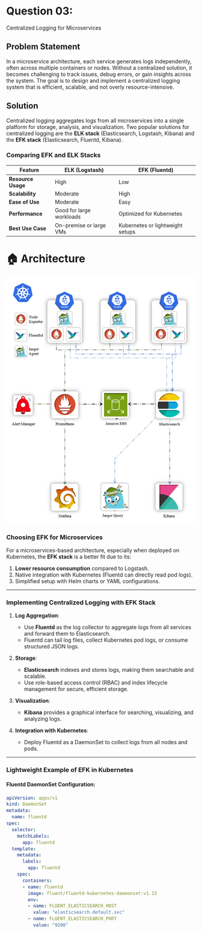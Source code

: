 # Question 03: 

Centralized Logging for Microservices

## Problem Statement

In a microservice architecture, each service generates logs independently, often across multiple containers or nodes. Without a centralized solution, it becomes challenging to track issues, debug errors, or gain insights across the system. The goal is to design and implement a centralized logging system that is efficient, scalable, and not overly resource-intensive.

## Solution

Centralized logging aggregates logs from all microservices into a single platform for storage, analysis, and visualization. Two popular solutions for centralized logging are the **ELK stack** (Elasticsearch, Logstash, Kibana) and the **EFK stack** (Elasticsearch, Fluentd, Kibana).

### Comparing EFK and ELK Stacks

| Feature                | ELK (Logstash)            | EFK (Fluentd)                |
|------------------------|---------------------------|------------------------------|
| **Resource Usage**     | High                     | Low                          |
| **Scalability**        | Moderate                 | High                         |
| **Ease of Use**        | Moderate                 | Easy                         |
| **Performance**        | Good for large workloads | Optimized for Kubernetes     |
| **Best Use Case**      | On-premise or large VMs   | Kubernetes or lightweight setups |


# 🏠 Architecture
![Project Architecture](architecture.gif)
### Choosing EFK for Microservices

For a microservices-based architecture, especially when deployed on Kubernetes, the **EFK stack** is a better fit due to its:
1. **Lower resource consumption** compared to Logstash.
2. Native integration with Kubernetes (Fluentd can directly read pod logs).
3. Simplified setup with Helm charts or YAML configurations.

---

### Implementing Centralized Logging with EFK Stack

1. **Log Aggregation**:
   - Use **Fluentd** as the log collector to aggregate logs from all services and forward them to Elasticsearch.
   - Fluentd can tail log files, collect Kubernetes pod logs, or consume structured JSON logs.

2. **Storage**:
   - **Elasticsearch** indexes and stores logs, making them searchable and scalable.
   - Use role-based access control (RBAC) and index lifecycle management for secure, efficient storage.

3. **Visualization**:
   - **Kibana** provides a graphical interface for searching, visualizing, and analyzing logs.

4. **Integration with Kubernetes**:
   - Deploy Fluentd as a DaemonSet to collect logs from all nodes and pods.

---

### Lightweight Example of EFK in Kubernetes

#### Fluentd DaemonSet Configuration:
```yaml
apiVersion: apps/v1
kind: DaemonSet
metadata:
  name: fluentd
spec:
  selector:
    matchLabels:
      app: fluentd
  template:
    metadata:
      labels:
        app: fluentd
    spec:
      containers:
      - name: fluentd
        image: fluent/fluentd-kubernetes-daemonset:v1.15
        env:
        - name: FLUENT_ELASTICSEARCH_HOST
          value: "elasticsearch.default.svc"
        - name: FLUENT_ELASTICSEARCH_PORT
          value: "9200"

